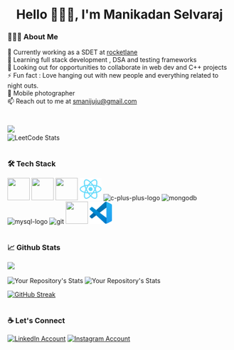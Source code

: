 

<!--
**BLACK00HOLE/BLACK00HOLE** is a ✨ _special_ ✨ repository because its `README.md` (this file) appears on your GitHub profile.

Here are some ideas to get you started:

 🔭 I’m currently working on ...
- 🌱 I’m currently learning **REACT.JS , Tailwind**
- 👯 I’m looking to collaborate on ...
- 🤔 I’m looking for help with ...
- 💬 Ask me about ...
- 📫 How to reach me: ...
- 😄 Pronouns: ...
- ⚡ Fun fact: ...
-->
<h1 align="center">Hello 🙋🏽‍♂️, I'm Manikadan Selvaraj</h1>
<h3 align="center"></h3>

### 👨🏽‍💻 About Me
🚀 Currently working as a SDET at [rocketlane](https://www.rocketlane.com/)  
🌱 Learning full stack development , DSA and testing frameworks  
👯 Looking out for opportunities to collaborate in web dev and C++ projects  
⚡ Fun fact : Love hanging out with new people and everything related to night outs.  
📸 Mobile photographer  
📫 Reach out to me at [smanijuju@gmail.com](smanijuju@gmail.com)  

#
<img src="https://leetcode.com/static/images/badges/2024/gif/2024-02.gif" width="40px"></img>
<br>
![LeetCode Stats](https://leetcard.jacoblin.cool/manikandan_02?theme=dark&font=Eczar&ext=heatmap)

#

### 🛠 Tech Stack
<p>
<img src="https://cdn.jsdelivr.net/gh/devicons/devicon/icons/html5/html5-original.svg" width="50" height="50"/>
<img src="https://cdn.jsdelivr.net/gh/devicons/devicon/icons/css3/css3-original.svg" width="50" height="50"/>
<img src="https://cdn.jsdelivr.net/gh/devicons/devicon/icons/javascript/javascript-original.svg" width="50" height="50" />
<img src="https://github.com/devicons/devicon/blob/v2.14.0/icons/react/react-original.svg" width="50" height="50"/>
<img width="50" height="50" src="https://img.icons8.com/color/48/c-plus-plus-logo.png" alt="c-plus-plus-logo"/>
 <img width="50" height="50" src="https://img.icons8.com/color/48/mongodb.png" alt="mongodb"/>
 <img width="50" height="50" src="https://img.icons8.com/color/48/mysql-logo.png" alt="mysql-logo"/>
 <img width="50" height="50" src="https://img.icons8.com/color/48/git.png" alt="git"/>
<img src="https://cdn.cdnlogo.com/logos/a/33/amazon-web-services.svg" width="50" height="50" />
<img src="https://github.com/devicons/devicon/blob/v2.14.0/icons/vscode/vscode-original.svg" width="50" height="50"/>
</p>

#

### 📈 Github Stats
<img src="https://komarev.com/ghpvc/?username=BLACK00HOLE"/>

![Your Repository's Stats](https://github-readme-stats.vercel.app/api/top-langs/?username=BLACK00HOLE&theme=tokyonight) ![Your Repository's Stats](https://github-readme-stats.vercel.app/api?username=BLACK00HOLE&show_icons=true&theme=tokyonight)

[![GitHub Streak](https://github-readme-streak-stats.herokuapp.com?user=BLACK00HOLE&theme=dark&border_radius=6&card_width=534)](https://git.io/streak-stats)


#

### ☕ Let's Connect
<a href="https://www.linkedin.com/in/manikandan-selvaraj-593a23211"><img src="https://cdn.cdnlogo.com/logos/l/66/linkedin-icon.svg" alt="LinkedIn Account" width="30"/></a>
<a href="https://www.instagram.com/_atheist_02/"><img src="https://cdn.cdnlogo.com/logos/i/92/instagram.svg" alt="Instagram Account" width="30"/></a>
#
